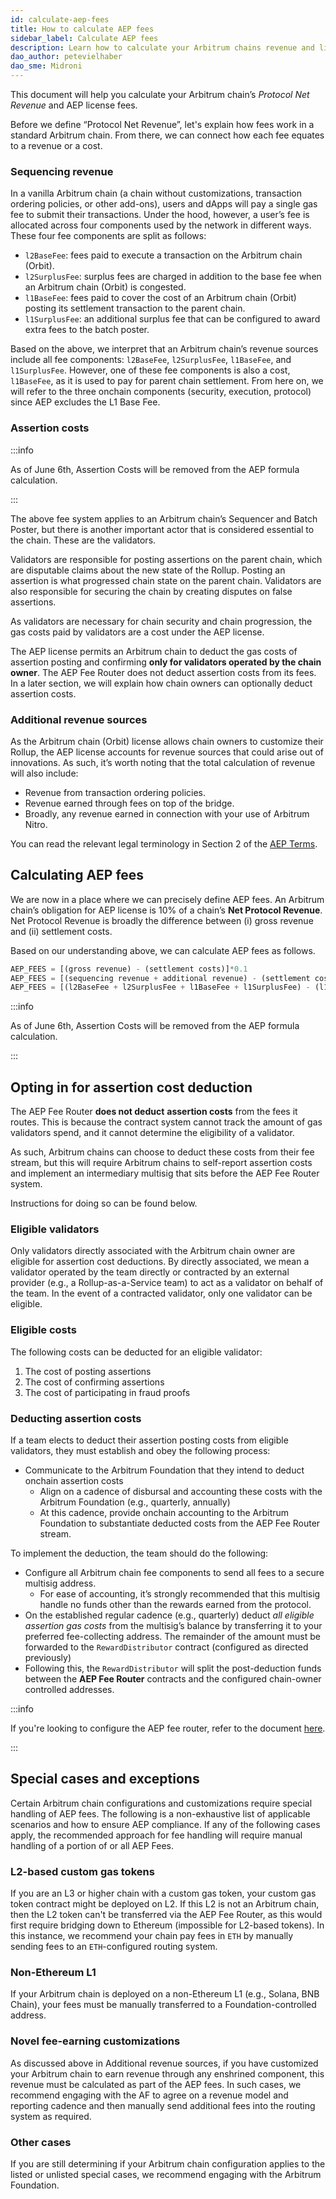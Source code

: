 ```yaml
---
id: calculate-aep-fees
title: How to calculate AEP fees
sidebar_label: Calculate AEP fees
description: Learn how to calculate your Arbitrum chains revenue and license fees.
dao_author: petevielhaber
dao_sme: Midroni
---
```


This document will help you calculate your Arbitrum chain’s _Protocol Net Revenue_ and AEP license fees.

Before we define “Protocol Net Revenue”, let's explain how fees work in a standard Arbitrum chain. From there, we can connect how each fee equates to a revenue or a cost.

### Sequencing revenue

In a vanilla Arbitrum chain (a chain without customizations, transaction ordering policies, or other add-ons), users and dApps will pay a single gas fee to submit their transactions. Under the hood, however, a user’s fee is allocated across four components used by the network in different ways. These four fee components are split as follows:

- `l2BaseFee`: fees paid to execute a transaction on the Arbitrum chain (Orbit).
- `l2SurplusFee`: surplus fees are charged in addition to the base fee when an Arbitrum chain (Orbit) is congested.
- `l1BaseFee`: fees paid to cover the cost of an Arbitrum chain (Orbit) posting its settlement transaction to the parent chain.
- `l1SurplusFee`: an additional surplus fee that can be configured to award extra fees to the batch poster.

Based on the above, we interpret that an Arbitrum chain’s revenue sources include all fee components: `l2BaseFee`, `l2SurplusFee`, `l1BaseFee`, and `l1SurplusFee`. However, one of these fee components is also a cost, `l1BaseFee`, as it is used to pay for parent chain settlement.
From here on, we will refer to the three onchain components (security, execution, protocol) since AEP excludes the L1 Base Fee.

### Assertion costs

:::info

As of June 6th, Assertion Costs will be removed from the AEP formula calculation.

:::

The above fee system applies to an Arbitrum chain’s Sequencer and Batch Poster, but there is another important actor that is considered essential to the chain. These are the validators.

Validators are responsible for posting assertions on the parent chain, which are disputable claims about the new state of the Rollup. Posting an assertion is what progressed chain state on the parent chain. Validators are also responsible for securing the chain by creating disputes on false assertions.

As validators are necessary for chain security and chain progression, the gas costs paid by validators are a cost under the AEP license.

The AEP license permits an Arbitrum chain to deduct the gas costs of assertion posting and confirming **only for validators operated by the chain owner**. The AEP Fee Router does not deduct assertion costs from its fees. In a later section, we will explain how chain owners can optionally deduct assertion costs.

### Additional revenue sources

As the Arbitrum chain (Orbit) license allows chain owners to customize their Rollup, the AEP license accounts for revenue sources that could arise out of innovations. As such, it’s worth noting that the total calculation of revenue will also include:

- Revenue from transaction ordering policies.
- Revenue earned through fees on top of the bridge.
- Broadly, any revenue earned in connection with your use of Arbitrum Nitro.

You can read the relevant legal terminology in Section 2 of the [AEP Terms](https://docs.arbitrum.foundation/aep/ArbitrumExpansionProgramTerms.pdf).

## Calculating AEP fees

We are now in a place where we can precisely define AEP fees. An Arbitrum chain’s obligation for AEP license is 10% of a chain’s **Net Protocol Revenue**. Net Protocol Revenue is broadly the difference between (i) gross revenue and (ii) settlement costs.

Based on our understanding above, we can calculate AEP fees as follows.

```jsx
AEP_FEES = [(gross revenue) - (settlement costs)]*0.1
AEP_FEES = [(sequencing revenue + additional revenue) - (settlement costs)]*0.1
AEP_FEES = [(l2BaseFee + l2SurplusFee + l1BaseFee + l1SurplusFee) - (l1BaseFee)]*0.1
```

:::info

As of June 6th, Assertion Costs will be removed from the AEP formula calculation.

:::

## Opting in for assertion cost deduction

The AEP Fee Router **does not deduct** **assertion costs** from the fees it routes. This is because the contract system cannot track the amount of gas validators spend, and it cannot determine the eligibility of a validator.

As such, Arbitrum chains can choose to deduct these costs from their fee stream, but this will require Arbitrum chains to self-report assertion costs and implement an intermediary multisig that sits before the AEP Fee Router system.

Instructions for doing so can be found below.

### Eligible validators

Only validators directly associated with the Arbitrum chain owner are eligible for assertion cost deductions. By directly associated, we mean a validator operated by the team directly or contracted by an external provider (e.g., a Rollup-as-a-Service team) to act as a validator on behalf of the team. In the event of a contracted validator, only one validator can be eligible.

### Eligible costs

The following costs can be deducted for an eligible validator:

1. The cost of posting assertions
2. The cost of confirming assertions
3. The cost of participating in fraud proofs

### Deducting assertion costs

If a team elects to deduct their assertion posting costs from eligible validators, they must establish and obey the following process:

- Communicate to the Arbitrum Foundation that they intend to deduct onchain assertion costs
  - Align on a cadence of disbursal and accounting these costs with the Arbitrum Foundation (e.g., quarterly, annually)
  - At this cadence, provide onchain accounting to the Arbitrum Foundation to substantiate deducted costs from the AEP Fee Router stream.

To implement the deduction, the team should do the following:

- Configure all Arbitrum chain fee components to send all fees to a secure multisig address.
  - For ease of accounting, it’s strongly recommended that this multisig handle no funds other than the rewards earned from the protocol.
- On the established regular cadence (e.g., quarterly) deduct _all eligible assertion gas costs_ from the multisig’s balance by transferring it to your preferred fee-collecting address. The remainder of the amount must be forwarded to the `RewardDistributor` contract (configured as directed previously)
- Following this, the `RewardDistributor` will split the post-deduction funds between the **AEP Fee Router** contracts and the configured chain-owner controlled addresses.

:::info

If you're looking to configure the AEP fee router, refer to the document [here](https://docs.arbitrum.io/launch-arbitrum-chain/configure-your-chain/advanced-configurations/aep-fee-router/set-up-aep-fee-router).

:::

## Special cases and exceptions

Certain Arbitrum chain configurations and customizations require special handling of AEP fees. The following is a non-exhaustive list of applicable scenarios and how to ensure AEP compliance. If any of the following cases apply, the recommended approach for fee handling will require manual handling of a portion of or all AEP Fees.

### L2-based custom gas tokens

If you are an L3 or higher chain with a custom gas token, your custom gas token contract might be deployed on L2. If this L2 is not an Arbitrum chain, then the L2 token can't be transferred via the AEP Fee Router, as this would first require bridging down to Ethereum (impossible for L2-based tokens). In this instance, we recommend your chain pay fees in `ETH` by manually sending fees to an `ETH`-configured routing system.

### Non-Ethereum L1

If your Arbitrum chain is deployed on a non-Ethereum L1 (e.g., Solana, BNB Chain), your fees must be manually transferred to a Foundation-controlled address.

### Novel fee-earning customizations

As discussed above in Additional revenue sources, if you have customized your Arbitrum chain to earn revenue through any enshrined component, this revenue must be calculated as part of the AEP fees. In such cases, we recommend engaging with the AF to agree on a revenue model and reporting cadence and then manually send additional fees into the routing system as required.

### Other cases

If you are still determining if your Arbitrum chain configuration applies to the listed or unlisted special cases, we recommend engaging with the Arbitrum Foundation.
